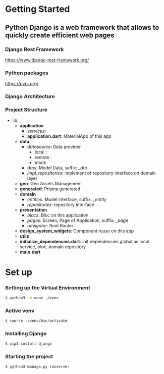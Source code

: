 # Getting Started

## Python Django is a web framework that allows to quickly create efficient web pages

### Django Rest Framework
https://www.django-rest-framework.org/

### Python packages
https://pypi.org/

### Django Architecture

### Project Structure
- lib
    - __application__
        - _services_: 
        - __application.dart__: MaterialApp of this app
    - __data__
        - _datasource_: Data provider
            - local :
            - remote :
            - mock
        - _dtos_: Model Data, suffix: *_dto*
        - _impl_repositories_: implement of repository interface on domain layer
    - __gen__: Gen Assets Management
    - __generated__: Prisma generated
    - __domain__
        - _entities_: Model interface, suffix: *_entity*
        - _repositories_: repository interface
    - __presentation__
        - _blocs_: Bloc on this application
        - _pages_: Screen, Page of Application, suffix: *_page*
        - _navigator_: Root Router
    - __design_system_widgets__: Component reuse on this app
    - __utils__
    - __initialize_dependencies.dart__: init dependencies global as local service, bloc, domain repository
    - __main.dart__

# Set up

### Setting up the Virtual Environment
```sh
$ python3 -m venv ./venv
```
### Active venv
```sh
$ source ./venv/bin/activate
```
### Installing Django
```sh
$ pip3 install django
```
### Starting the project
```sh
$ python3 manage.py runserver
```

